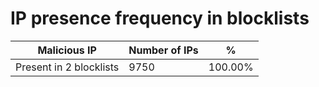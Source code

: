 # IP presence frequency in blocklists
| Malicious IP | Number of IPs | % |
|----|----|----|
| Present in 2 blocklists | 9750 | 100.00% |
